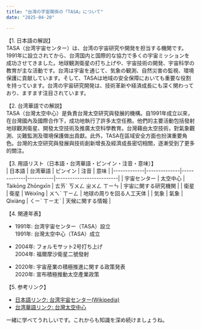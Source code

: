 ```yaml
---
title: "台湾の宇宙関係の「TASA」について"
date: "2025-04-20"

---
```


【1. 日本語の解説】  
TASA（台湾宇宙センター）は、台湾の宇宙研究や開発を担当する機関です。1991年に設立されてから、台湾国内と国際的な協力で多くの宇宙ミッションを成功させてきました。地球観測衛星の打ち上げや、宇宙技術の開発、宇宙科学の教育が主な活動です。台湾は宇宙を通じて、気象の観測、自然災害の監視、環境保護に貢献しています。そして、TASAは地域の安全保障においても重要な役割を持っています。台湾の宇宙研究開発は、技術革新や経済成長にも深く関わっており、ますます注目されています。

【2. 台湾華語での解説】  
TASA（台灣太空中心）是負責台灣太空研究與發展的機構。自1991年成立以來，在台灣國內及國際合作下，成功地執行了許多太空任務。他們的主要活動包括發射地球觀測衛星、開發太空技術及推廣太空科學教育。台灣藉由太空技術，對氣象觀測、災難監測及環境保護做出貢獻。此外，TASA在區域安全方面也扮演重要角色。台灣的太空研究與發展與技術創新增長及經濟成長密切相關，逐漸受到了更多的關注。

【3. 用語リスト（日本語・台湾華語・ピンイン・注音・意味）】  
| 日本語      | 台湾華語     | ピンイン    | 注音      | 意味                     |
|-------------|--------------|-------------|-----------|--------------------------|
| 宇宙センター | 太空中心     | Tàikōng Zhōngxīn | ㄊㄞˋ ㄎㄨㄥ ㄓㄨㄥ ㄒㄧㄣ | 宇宙に関する研究機関       |
| 衛星         | 衛星         | Wèixīng      | ㄨㄟˋ ㄒㄧㄥ    | 地球の周りを回る人工天体   |
| 気象         | 氣象         | Qìxiàng      | ㄑㄧˋ ㄒㄧㄤˋ  | 天候に関する情報        |

【4. 関連年表】  
- 1991年: 台湾宇宙センター（TASA）設立  
  1991年: 台灣太空中心（TASA）成立  

- 2004年: フォルモサット2号打ち上げ  
  2004年: 福爾摩沙衛星二號發射  

- 2020年: 宇宙産業の積極推進に関する政策発表  
  2020年: 宣布積極推動太空產業政策  

【5. 参考リンク】  
- [日本語リンク: 台湾宇宙センター(Wikipedia)](https://ja.wikipedia.org/wiki/台湾宇宙センター)  
- [台湾華語リンク: 台灣太空中心](https://www.tasa.org.tw/)  

一緒に学べてうれしいです。これからも知識を深め続けましょうね。
